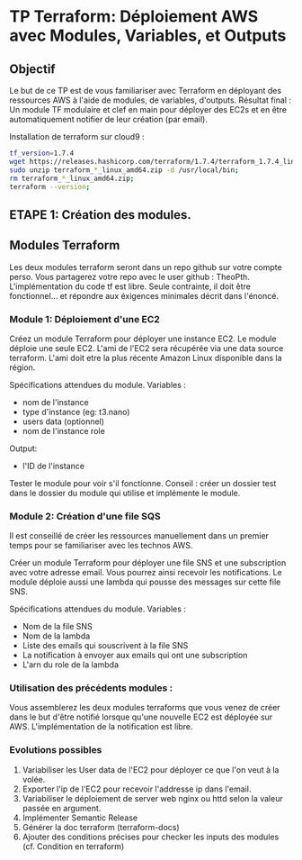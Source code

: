 # TP Terraform: Déploiement AWS avec Modules, Variables, et Outputs

## Objectif
Le but de ce TP est de vous familiariser avec Terraform en déployant des ressources AWS à l'aide de modules, de variables, d'outputs.
Résultat final : Un module TF modulaire et clef en main pour déployer des EC2s et en être automatiquement notifier de leur création (par email).

Installation de terraform sur cloud9 :
```bash
tf_version=1.7.4
wget https://releases.hashicorp.com/terraform/1.7.4/terraform_1.7.4_linux_amd64.zip;
sudo unzip terraform_*_linux_amd64.zip -d /usr/local/bin;
rm terraform_*_linux_amd64.zip;
terraform --version;
```

## ETAPE 1: Création des modules.
## Modules Terraform
Les deux modules terraform seront dans un repo github sur votre compte perso. Vous partagerez votre repo avec le user github : TheoPth.
L'implémentation du code tf est libre. Seule contrainte, il doit être fonctionnel... et répondre aux éxigences minimales décrit dans l'énoncé.

### Module 1: Déploiement d'une EC2
Créez un module Terraform pour déployer une instance EC2. Le module déploie une seule EC2. L'ami de l'EC2 sera récupérée via une data source terraform. L'ami doit etre la plus récente Amazon Linux disponible dans la région.

Spécifications attendues du module.
Variables :
  - nom de l'instance
  - type d'instance (eg: t3.nano)
  - users data (optionnel)
  - nom de l'instance role

Output:
  - l'ID de l'instance

Tester le module pour voir s'il fonctionne. Conseil : créer un dossier test dans le dossier du module qui utilise et implémente le module.

### Module 2: Création d'une file SQS
Il est conseillé de créer les ressources manuellement dans un premier temps pour se familiariser avec les technos AWS.

Créer un module Terraform pour déployer une file SNS et une subscription avec votre adresse email. Vous pourrez ainsi recevoir les notifications.
Le module déploie aussi une lambda qui pousse des messages sur cette file SNS.

Spécifications attendues du module.
Variables :
  - Nom de la file SNS
  - Nom de la lambda
  - Liste des emails qui souscrivent à la file SNS
  - La notification à envoyer aux emails qui ont une subscription
  - L'arn du role de la lambda


### Utilisation des précédents modules : 
Vous assemblerez les deux modules terraforms que vous venez de créer dans le but d'être notifié lorsque qu'une nouvelle EC2 est déployée sur AWS.
L'implémentation de la notification est libre.


### Evolutions possibles
1. Variabiliser les User data de l'EC2 pour déployer ce que l'on veut à la volée.
2. Exporter l'ip de l'EC2 pour recevoir l'addresse ip dans l'email.
3. Variabiliser le déploiement de server web nginx ou httd selon la valeur passée en argument.
4. Implémenter Semantic Release 
5. Générer la doc terraform (terraform-docs)
6. Ajouter des conditions précises pour checker les inputs des modules (cf. Condition en terraform)